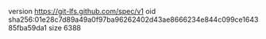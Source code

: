 version https://git-lfs.github.com/spec/v1
oid sha256:01e28c7d89a49a0f97ba96262402d43ae8666234e844c099ce164385fba59da1
size 6388
